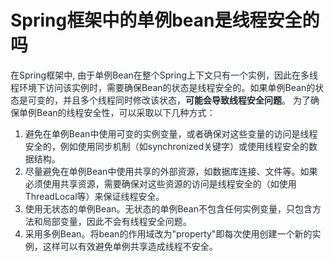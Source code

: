 # Spring框架中的单例bean是线程安全的吗
<font style="color:rgb(36, 41, 47);">在Spring框架中, 由于单例Bean在整个Spring上下文只有一个实例，因此在多线程环境下访问该实例时，需要确保Bean的状态是线程安全的。如果单例Bean的状态是可变的，并且多个线程同时修改该状态，</font>**<font style="color:rgb(36, 41, 47);">可能会导致线程安全问题</font>**<font style="color:rgb(36, 41, 47);">。</font>
<font style="color:rgb(36, 41, 47);">为了确保单例Bean的线程安全性，可以采取以下几种方式：</font>
1. <font style="color:rgb(36, 41, 47);">避免在单例Bean中使用可变的实例变量，或者确保对这些变量的访问是线程安全的，例如使用同步机制（如synchronized关键字）或使用线程安全的数据结构。</font>
2. <font style="color:rgb(36, 41, 47);">尽量避免在单例Bean中使用共享的外部资源，如数据库连接、文件等。如果必须使用共享资源，需要确保对这些资源的访问是线程安全的（如使用ThreadLocal等）来保证线程安全。</font>
3. <font style="color:rgb(36, 41, 47);">使用无状态的单例Bean。无状态的单例Bean不包含任何实例变量，只包含方法和局部变量，因此不会有线程安全问题。</font>
4. <font style="color:rgb(36, 41, 47);">采用多例Bean。将bean的作用域改为"property"即每次使用创建一个新的实例，这样可以有效避免单例共享造成线程不安全。</font>
<font style="color:rgb(36, 41, 47);"> </font>
